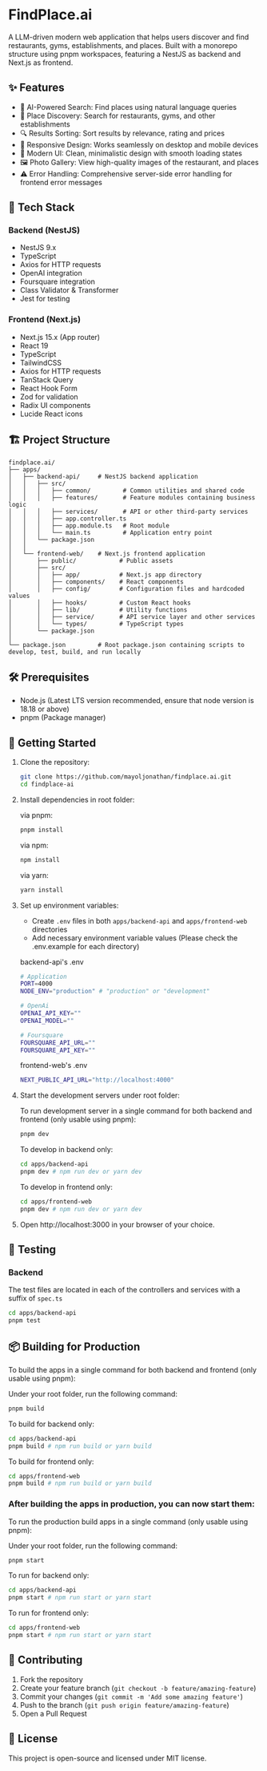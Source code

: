 # FindPlace.ai

A LLM-driven modern web application that helps users discover and find restaurants, gyms, establishments, and places. Built with a monorepo structure using pnpm workspaces, featuring a NestJS as backend and Next.js as frontend.

## ✨ Features

- 🤖 AI-Powered Search: Find places using natural language queries
- 🏪 Place Discovery: Search for restaurants, gyms, and other establishments
- 🔍 Results Sorting: Sort results by relevance, rating and prices
- 📱 Responsive Design: Works seamlessly on desktop and mobile devices
- 🎨 Modern UI: Clean, minimalistic design with smooth loading states
- 🖼️ Photo Gallery: View high-quality images of the restaurant, and places
- ⚠️ Error Handling: Comprehensive server-side error handling for frontend error messages

## 🚀 Tech Stack

### Backend (NestJS)

- NestJS 9.x
- TypeScript
- Axios for HTTP requests
- OpenAI integration
- Foursquare integration
- Class Validator & Transformer
- Jest for testing

### Frontend (Next.js)

- Next.js 15.x (App router)
- React 19
- TypeScript
- TailwindCSS
- Axios for HTTP requests
- TanStack Query
- React Hook Form
- Zod for validation
- Radix UI components
- Lucide React icons

## 🏗️ Project Structure

```
findplace.ai/
├── apps/
│   ├── backend-api/     # NestJS backend application
│   │   ├── src/
│   │   │   ├── common/         # Common utilities and shared code
│   │   │   ├── features/       # Feature modules containing business logic
│   │   │   ├── services/       # API or other third-party services
│   │   │   ├── app.controller.ts
│   │   │   ├── app.module.ts   # Root module
│   │   │   └── main.ts         # Application entry point
│   │   └── package.json
│   │
│   └── frontend-web/    # Next.js frontend application
│       ├── public/            # Public assets
│       ├── src/
│       │   ├── app/           # Next.js app directory
│       │   ├── components/    # React components
│       │   ├── config/        # Configuration files and hardcoded values
│       │   ├── hooks/         # Custom React hooks
│       │   ├── lib/           # Utility functions
│       │   ├── service/       # API service layer and other services
│       │   └── types/         # TypeScript types
│       └── package.json
│
└── package.json         # Root package.json containing scripts to develop, test, build, and run locally
```

## 🛠️ Prerequisites

- Node.js (Latest LTS version recommended, ensure that node version is 18.18 or above)
- pnpm (Package manager)

## 🚀 Getting Started

1. Clone the repository:

   ```bash
   git clone https://github.com/mayoljonathan/findplace.ai.git
   cd findplace-ai
   ```

2. Install dependencies in root folder:

   via pnpm:

   ```bash
   pnpm install
   ```

   via npm:

   ```bash
   npm install
   ```

   via yarn:

   ```bash
   yarn install
   ```

3. Set up environment variables:

   - Create `.env` files in both `apps/backend-api` and `apps/frontend-web` directories
   - Add necessary environment variable values (Please check the .env.example for each directory)

   backend-api's .env

   ```bash
   # Application
   PORT=4000
   NODE_ENV="production" # "production" or "development"

   # OpenAi
   OPENAI_API_KEY=""
   OPENAI_MODEL=""

   # Foursquare
   FOURSQUARE_API_URL=""
   FOURSQUARE_API_KEY=""
   ```

   frontend-web's .env

   ```bash
   NEXT_PUBLIC_API_URL="http://localhost:4000"
   ```

4. Start the development servers under root folder:

   To run development server in a single command for both backend and frontend (only usable using pnpm):

   ```bash
   pnpm dev
   ```

   To develop in backend only:

   ```bash
   cd apps/backend-api
   pnpm dev # npm run dev or yarn dev
   ```

   To develop in frontend only:

   ```bash
   cd apps/frontend-web
   pnpm dev # npm run dev or yarn dev
   ```

5. Open http://localhost:3000 in your browser of your choice.

## 🧪 Testing

### Backend

The test files are located in each of the controllers and services with a suffix of `spec.ts`

```bash
cd apps/backend-api
pnpm test
```

## 📦 Building for Production

To build the apps in a single command for both backend and frontend (only usable using pnpm):

Under your root folder, run the following command:

```bash
pnpm build
```

To build for backend only:

```bash
cd apps/backend-api
pnpm build # npm run build or yarn build
```

To build for frontend only:

```bash
cd apps/frontend-web
pnpm build # npm run build or yarn build
```

### After building the apps in production, you can now start them:

To run the production build apps in a single command (only usable using pnpm):

Under your root folder, run the following command:

```bash
pnpm start
```

To run for backend only:

```bash
cd apps/backend-api
pnpm start # npm run start or yarn start
```

To run for frontend only:

```bash
cd apps/frontend-web
pnpm start # npm run start or yarn start
```

## 🤝 Contributing

1. Fork the repository
2. Create your feature branch (`git checkout -b feature/amazing-feature`)
3. Commit your changes (`git commit -m 'Add some amazing feature'`)
4. Push to the branch (`git push origin feature/amazing-feature`)
5. Open a Pull Request

## 📄 License

This project is open-source and licensed under MIT license.
